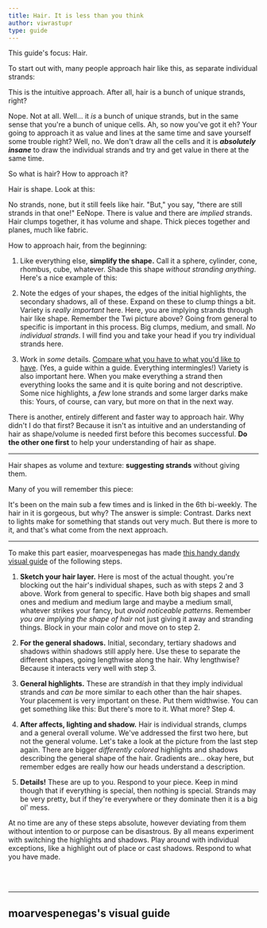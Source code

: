 ```yaml
---
title: Hair. It is less than you think
author: viwrastupr
type: guide
---
```

<Ponymote mote="lunagasp" text="Hello, time for another viwrastupr guide."/>
<Ponymote mote="lunasad" text="I'm sorry, I just can't stop!"/>

This guide's focus: Hair.

To start out with, many people approach hair like this, as separate individual strands:
<GuideFullWidthImage :src="TheJayOwlVinyl" href="https://www.deviantart.com/thejayowl/art/Vinyl-scratch-293044962" artist="thejayowl"/>

This is the intuitive approach. After all, hair is a bunch of unique strands, right?

Nope. Not at all. Well... it _is_ a bunch of unique strands, but in the same sense that you're a bunch of unique cells. Ah, so now you've got it eh? Your going to approach it as value and lines at the same time and save yourself some trouble right? Well, no. We don't draw all the cells and it is _**absolutely insane**_ to draw the individual strands and try and get value in there at the same time.

So what is hair? How to approach it?

Hair is shape. Look at this:
<GuideFullWidthImage :src="Mn27Twi" href="http://mn27.deviantart.com/art/Twilight-Sparkle-199782102" artist="mn27"/>

No strands, none, but it still feels like hair. "But," you say, "there are still strands in that one!" EeNope. There is value and there are _implied_ strands. Hair clumps together, it has volume and shape. Thick pieces together and planes, much like fabric.

How to approach hair, from the beginning:

1.  Like everything else, **simplify the shape.** Call it a sphere, cylinder, cone, rhombus, cube, whatever. Shade this shape _without stranding anything_. Here's a nice example of this: <GuideFullWidthImage :src="SpeccysyWatMaybe" artist="Speccysy"/>

2.  Note the edges of your shapes, the edges of the initial highlights, the secondary shadows, all of these. Expand on these to clump things a bit. Variety is _really important_ here. Here, you are implying strands through hair like shape. Remember the Twi picture above? Going from general to specific is important in this process. Big clumps, medium, and small. _No individual strands_. I will find you and take your head if you try individual strands here.

3.  Work in _some_ details. [Compare what you have to what you'd like to have](http://redd.it/rj2o2). (Yes, a guide within a guide. Everything intermingles!) Variety is also important here. When you make everything a strand then everything looks the same and it is quite boring and not descriptive. Some nice highlights, a _few_ lone strands and some larger darks make this: <GuideFullWidthImage :src="CanMakeThis"/> Yours, of course, can vary, but more on that in the next way.

There is another, entirely different and faster way to approach hair. Why didn't I do that first? Because it isn't as intuitive and an understanding of hair as shape/volume is needed first before this becomes successful. **Do the other one first** to help your understanding of hair as shape.

-----

Hair shapes as volume and texture: **suggesting strands** without giving them.

Many of you will remember this piece: <GuideFullWidthImage :src="HarwicksFold" href="http://harwicks-art.deviantart.com/art/Know-When-to-Fold-Em-274057023" artist="harwicks-art"/>

It's been on the main sub a few times and is linked in the 6th bi-weekly. The hair in it is gorgeous, but why? The answer is simple: Contrast. Darks next to lights make for something that stands out very much. But there is more to it, and that's what come from the next approach.

-----

To make this part easier, moarvespenegas has made [this handy dandy visual guide](#moarvespenegas-visual-guide) of the following steps.

1.  **Sketch your hair layer.** Here is most of the actual thought. you're blocking out the hair's individual shapes, such as with steps 2 and 3 above. Work from general to specific. Have both big shapes and small ones and medium and medium large and maybe a medium small, whatever strikes your fancy, but _avoid noticeable patterns_. Remember _you are implying the shape of hair_ not just giving it away and stranding things. Block in your main color and move on to step 2.

2.  **For the general shadows.** Initial, secondary, tertiary shadows and shadows within shadows still apply here. Use these to separate the different shapes, going lengthwise along the hair. Why lengthwise? Because it interacts very well with step 3.

3.  **General highlights.** These are strand<em>ish</em> in that they imply individual strands and _can be_ more similar to each other than the hair shapes. Your placement is very important on these. Put them widthwise. You can get something like this: <GuideFullWidthImage :src="BionicleGahlokTwi" href="http://bioniclegahlok.deviantart.com/art/Twilight-Sparkle-FiM-253904407" artist="BionicleGahlok"/> But there's more to it. What more? Step 4.

4.  **After affects, lighting and shadow.** Hair is individual strands, clumps and a general overall volume. We've addressed the first two here, but not the general volume. Let's take a look at the picture from the last step again. There are bigger _differently colored_ highlights and shadows describing the general shape of the hair. Gradients are... okay here, but remember edges are really how our heads understand a description.

5.  **Details!** These are up to you. Respond to your piece. Keep in mind though that if everything is special, then nothing is special. Strands may be very pretty, but if they're everywhere or they dominate then it is a big ol' mess.

At no time are any of these steps absolute, however deviating from them without intention to or purpose can be disastrous. By all means experiment with switching the highlights and shadows. Play around with individual exceptions, like a highlight out of place or cast shadows. Respond to what you have made.

<Ponymote mote="twismile" text="Any problem is solvable, if you simply break it down into its individual components, but still relate those components to the whole."/>
<Ponymote mote="rdannoyed" text="That's too long I want something shorter!"/>
<Ponymote mote="twismug" text="Reality is complex."/>
<Ponymote mote="rdcool" text="Not cool."/>

<span id="moarvespenegas-visual-guide"></span>
<br>
<br>

-----

## moarvespenegas's visual guide

<GuideFullWidthImage :src="MoarvespenegasGuide" artist="moarvespenegas"/>

<script setup lang="ts">
import TheJayOwlVinyl from './thejayowl-vinyl.jpg'
import Mn27Twi from './mn27-twi.jpg'
import SpeccysyWatMaybe from './speccysy-watmaybe.png'
import CanMakeThis from './canmakethis.jpg'
import HarwicksFold from './harwicks-knowwhentofold.jpg'
import BionicleGahlokTwi from './bioniclegahlok-twi.jpg'
import MoarvespenegasGuide from './moarvespenegas-hair.jpg'
</script>